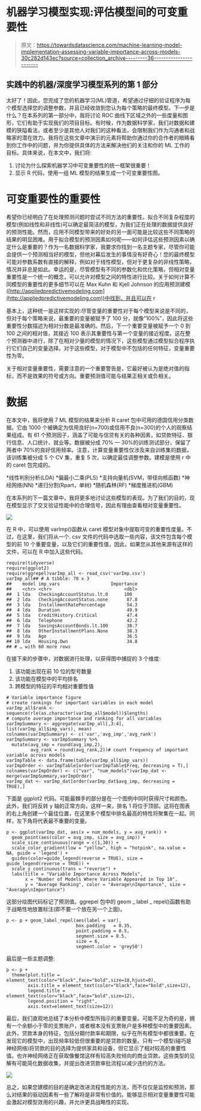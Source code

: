# 机器学习模型实现:评估模型间的可变重要性

> 原文：<https://towardsdatascience.com/machine-learning-model-implementation-assessing-variable-importance-across-models-30c282d143ec?source=collection_archive---------36----------------------->

## 实践中的机器/深度学习模型系列的第 1 部分

太好了！因此，您完成了您的机器学习(ML)管道，希望通过仔细的验证程序为每个模型选择您的调整参数，并且已经收敛到您认为每个策略的最终模型。下一步是什么？在本系列的第一部分中，我将讨论 ROC 曲线下区域之外的一些度量和图形，它们有助于实现我们的项目目标。有时候，作为数据科学家，我们对数据和建模的狭隘看法，或者至少是其他人对我们的这种看法，会限制我们作为沟通者和战略家的潜在效力。我将在这些文章中演示的元素将帮助你通过你的合作者的眼睛看到你工作中的问题，并为你提供具体的方法来解决他们的关注和你的 ML 工作的目标。具体来说，在本文中，我们将:

1.  讨论为什么探索机器学习中可变重要性的统一框架很重要！
2.  显示 R 代码，使用一组 ML 模型的结果生成一个可变重要性图。

# 可变重要性的重要性

希望你已经明白了在处理预测问题时尝试不同方法的重要性。拟合不同复杂程度的模型(例如线性和非线性)可以确定最简洁的模型，为我们正在处理的数据提供良好的预测性能。然而，应用不同模型带来的好处的另一面可能是比较这些不同策略的结果的明显困难。用于拟合模型的预测因素如何呢——如何评估这些预测因素以确定什么是重要的？作为一名数据科学家，我要求你找到一名主题专家，尽管你可能会提供一个预测相当好的模型，但他对幕后发生的事情没有好奇心！您的最终模型可能对参数系数有直接的解释，例如对于线性模型，但对于更复杂的非线性策略，情况并非总是如此。幸运的是，尽管模型有不同的参数化和优化策略，但相对变量重要性是一个统一的概念，可以允许对模型之间的特性进行比较。关于如何计算不同模型的重要性的更多细节可以在 Max Kuhn 和 Kjell Johnson 的应用预测建模([http://appliedpredictivemodeling.com](http://appliedpredictivemodeling.com))中找到，并且可以在 r

基本上，这种统一是这样实现的:尽管变量的重要性对于每个模型来说是不同的，但对于每个策略来说，最重要的变量被赋予了 100 分，就像“100%”，因此将这些重要性分数描述为相对分数是最准确的。然后，下一个重要变量被赋予一个 0 到 100 之间的相对值，其接近 100 表示其重要性与第一个变量的接近程度。这在整个预测器中进行，除了在相对少量的模型的情况下，这些模型通过模型拟合程序执行它们自己的变量选择。对于这些模型，对于模型中不包括的任何特征，变量重要性为零。

关于相对变量重要性，需要注意的一个重要警告是，它最好被认为是绝对值的指标，而不是效果的符号或方向。重要预测值可能与结果正相关或负相关。

# 数据

在本文中，我将使用 7 ML 模型的结果来分析 R caret 包中可用的德国信用分类数据。它由 1000 个被确定为信用良好(n=700)或信用不良(n=300)的个人的观察结果组成。有 61 个预测因子，涵盖了可能与信贷有关的各种因素，如贷款特征、银行信息、人口统计、就业等。数据被分成 70% — 30%的训练测试部分，保留了两者中 70%的良好信用频率。注意，计算变量重要性仅涉及来自训练集的数据，该训练集被分成 5 个 CV 集，重复 5 次，以确定最佳调整参数。建模是使用 r 中的 caret 包完成的。

*线性判别分析(LDA)
*偏最小二乘(PLS)
*支持向量机(SVM，带径向核函数)
*神经网络(NN)
*递归分割(Rpart，单树)
*随机森林(RF)
*梯度推进机(GBM)

在本系列的下一篇文章中，我将更多地讨论这些模型的表现。为了我们的目的，现在模型显示了交叉验证性能中的合理信号，因此有理由查看相对变量重要性。

![](img/195c40128f8f031e9b19cb58467fb898.png)

在 R 中，可以使用 varImp()函数从 caret 模型对象中提取可变的重要性度量。不过，在这里，我们将从一个. csv 文件的代码中选取一些内容，该文件包含每个模型的前 10 个重要变量，以及它们的重要性值，因此，如果您从其他来源有这样的文件，可以在 R 中加入这些代码。

```
require(tidyverse)
require(ggplot2)
require(ggrepel)varImp_all <- read_csv('varImp.csv')
varImp_all## # A tibble: 70 x 3
##    model imp_vars                   Importance
##    <chr> <chr>                           <dbl>
##  1 lda   CheckingAccountStatus.lt.0      100  
##  2 lda   CheckingAccountStatus.none       87.8
##  3 lda   InstallmentRatePercentage        54.3
##  4 lda   Duration                         49.9
##  5 lda   CreditHistory.Critical           47.4
##  6 lda   Telephone                        42.2
##  7 lda   SavingsAccountBonds.lt.100       38.7
##  8 lda   OtherInstallmentPlans.None       38.3
##  9 lda   Age                              36.5
## 10 lda   Housing.Own                      34.8
## # … with 60 more rows
```

在接下来的步骤中，对数据进行处理，以获得图中捕捉的 3 个维度:

1.  该功能出现在前 10 位的型号数量
2.  该功能在模型中的平均排名
3.  跨模型的特征的平均相对重要性值

```
# Variable importance figure
# create rankings for important variables in each model
varImp_all$rank <- sequence(rle(as.character(varImp_all$model))$lengths)
# compute average importance and ranking for all variables
varImpSummary <- aggregate(varImp_all[,3:4], list(varImp_all$imp_vars), mean)
colnames(varImpSummary) <- c('var','avg_imp','avg_rank')
varImpSummary <- varImpSummary %>%
  mutate(avg_imp = round(avg_imp,2),
         avg_rank = round(avg_rank,2))# count frequency of important variable across models
varImpTable <- data.frame(table(varImp_all$imp_vars))
varImpOrder <- varImpTable[order(varImpTable$Freq, decreasing = T),]
colnames(varImpOrder) <- c("var", "num_models")varImp_dat <- merge(varImpSummary,varImpOrder)
varImp_dat <- varImp_dat[order(varImp_dat$avg_imp, decreasing = TRUE),]
```

下面是 ggplot2 代码。可能最棘手的部分是在一个图例中同时获得尺寸和颜色。此外，我们将反转 y 轴的正常方向，这样一来，排名 1 将位于顶部。这将在图表的右上角创建一个最佳位置，在这里多个模型中排名最高的特性将聚集在一起。同样，左下角将代表最不重要的变量。

```
p <- ggplot(varImp_dat, aes(x = num_models, y = avg_rank)) + 
  geom_point(aes(color = avg_imp, size = avg_imp)) + 
  scale_size_continuous(range = c(1,30)) +
  scale_color_gradient(low = "yellow", high = "hotpink", na.value = NA, guide = 'legend') +
  guides(color=guide_legend(reverse = TRUE), size = guide_legend(reverse = TRUE)) +
  scale_y_continuous(trans = "reverse") + 
  labs(title = "Variable Importance Across Models", 
       x = "Number of Models Where Variable Appeared in Top 10", 
       y = "Average Ranking", color = "Average\nImportance", size = "Average\nImportance")
```

这部分绘图代码标记了预测值。ggrepel 包中的 geom _ label _ repel()函数有助于战略性地放置标注(即不要一个放在另一个上面)。

```
p <- p + geom_label_repel(aes(label = var),
                          box.padding   = 0.35, 
                          point.padding = 0.5,
                          segment.size = 0.5,
                          size = 6,
                          segment.color = 'grey50')
```

最后是一些主题调整:

```
p <- p + 
  theme(plot.title = element_text(color="black",face="bold",size=18,hjust=0),
        axis.title = element_text(color="black",face="bold",size=12),
        legend.title = element_text(color="black",face="bold",size=12),
        legend.position = "right",
        axis.text=element_text(size=12))
```

最后，我们直观地总结了本分析中模型所指示的重要变量。可能不足为奇的是，拥有一个余额小于零的支票账户，或者根本没有支票账户是多种模型中的重要因素。此外，贷款本身的特征，包括分期付款率和期限，似乎在所有模型中都很重要。在发现它的模型中，出现频率较低但很重要的是贷款的数量。只有一个模型(碰巧是神经网络)将贷款的目的选择为提供家具和设备，但它显示了相对较高的重要性值。也许神经网络正在获取像餐馆这样有较高失败倾向的商业贷款。这些类型的见解有可能简化数据收集，并提出改进贷款审批流程以减少违约的方法。

![](img/a258c987583249986e74d165dd849f07.png)

总之，如果您建模的目的是确定改进流程性能的方法，而不仅仅是监控和预测，那么对结果的驱动因素有一些了解将是非常有价值的。能够显示相对变量重要性可能会激起对模型效用的兴趣，并允许更具战略性的实现。